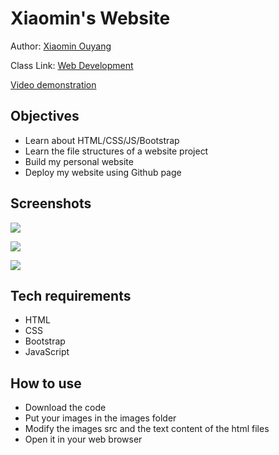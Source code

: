 # Xiaomin's Website
Author: [Xiaomin Ouyang](https://pages.github.ccs.neu.edu/ouyangxiaomin/ouyangxiaomin.github.io/)

Class Link: [Web Development](https://johnguerra.co/classes/webDevelopment_spring_2021/)

[Video demonstration]()

## Objectives
- Learn about HTML/CSS/JS/Bootstrap
- Learn the file structures of a website project
- Build my personal website
- Deploy my website using Github page

## Screenshots
![](https://media.github.ccs.neu.edu/user/8150/files/e0e14d80-6bd5-11eb-80b4-c823edb26e81)

![](https://media.github.ccs.neu.edu/user/8150/files/e5a60180-6bd5-11eb-8b58-2d8c4af930eb)

![](https://media.github.ccs.neu.edu/user/8150/files/e8a0f200-6bd5-11eb-97df-6812f0a105bf)

## Tech requirements
- HTML
- CSS
- Bootstrap
- JavaScript

## How to use
- Download the code
- Put your images in the images folder
- Modify the images src and the text content of the html files
- Open it in your web browser
